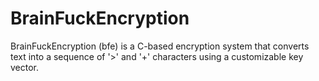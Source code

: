 # BrainFuckEncryption
BrainFuckEncryption (bfe) is a C-based encryption system that converts text into a sequence of '>' and '+' characters using a customizable key vector.
